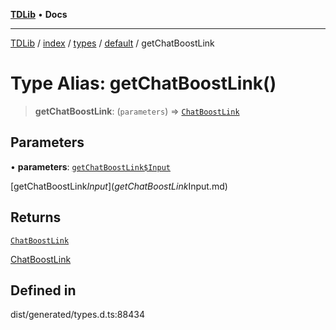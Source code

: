 [**TDLib**](../../../../../../README.md) • **Docs**

***

[TDLib](../../../../../../modules.md) / [index](../../../../../README.md) / [types](../../../README.md) / [default](../README.md) / getChatBoostLink

# Type Alias: getChatBoostLink()

> **getChatBoostLink**: (`parameters`) => [`ChatBoostLink`](ChatBoostLink.md)

## Parameters

• **parameters**: [`getChatBoostLink$Input`](getChatBoostLink$Input.md)

[getChatBoostLink$Input](getChatBoostLink$Input.md)

## Returns

[`ChatBoostLink`](ChatBoostLink.md)

[ChatBoostLink](ChatBoostLink.md)

## Defined in

dist/generated/types.d.ts:88434

